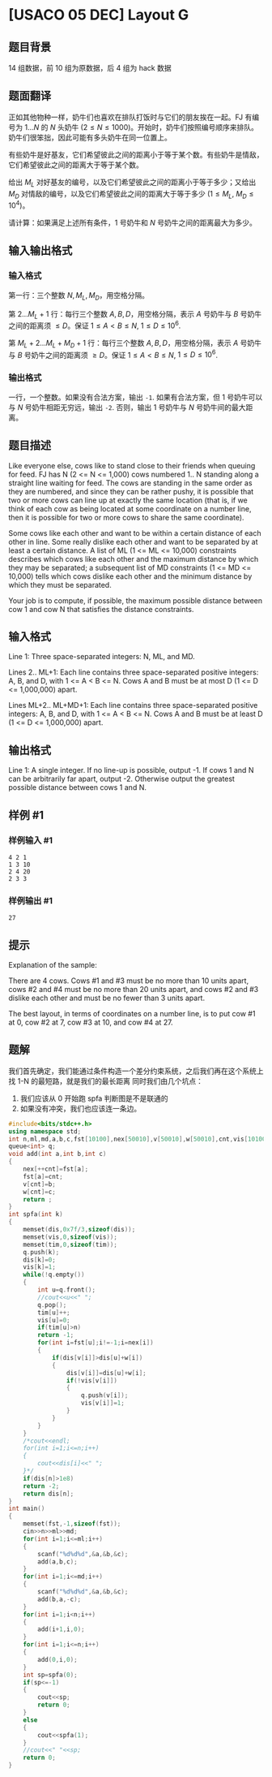 # [USACO 05 DEC] Layout G

## 题目背景

14 组数据，前 10 组为原数据，后 4 组为 hack 数据

## 题面翻译

正如其他物种一样，奶牛们也喜欢在排队打饭时与它们的朋友挨在一起。FJ 有编号为 $1\dots N$ 的 $N$ 头奶牛 $(2\le N\le 1000)$。开始时，奶牛们按照编号顺序来排队。奶牛们很笨拙，因此可能有多头奶牛在同一位置上。

有些奶牛是好基友，它们希望彼此之间的距离小于等于某个数。有些奶牛是情敌，它们希望彼此之间的距离大于等于某个数。

给出 $M_L$ 对好基友的编号，以及它们希望彼此之间的距离小于等于多少；又给出 $M_D$ 对情敌的编号，以及它们希望彼此之间的距离大于等于多少 $(1\le M_L,$ $M_D\le 10^4)$。

请计算：如果满足上述所有条件，$1$ 号奶牛和 $N$ 号奶牛之间的距离最大为多少。

## 输入输出格式

### 输入格式

第一行：三个整数 $N, M_L, M_D$，用空格分隔。

第 $2\dots M_L+1$ 行：每行三个整数 $A, B, D$，用空格分隔，表示 $A$ 号奶牛与 $B$ 号奶牛之间的距离须 $\le D$。保证 $1\le A<B\le N,$ $1\le D\le 10^6$. 

第 $M_L+2\dots M_L+M_D+1$ 行：每行三个整数 $A, B, D$，用空格分隔，表示 $A$ 号奶牛与 $B$ 号奶牛之间的距离须 $\ge D$。保证 $1\le A<B\le N,$ $1\le D\le 10^6$. 

### 输出格式

一行，一个整数。如果没有合法方案，输出 `-1`. 如果有合法方案，但 $1$ 号奶牛可以与 $N$ 号奶牛相距无穷远，输出 `-2`. 否则，输出 $1$ 号奶牛与 $N$ 号奶牛间的最大距离。

## 题目描述

Like everyone else, cows like to stand close to their friends when queuing for feed. FJ has N (2 <= N <= 1,000) cows numbered 1.. N standing along a straight line waiting for feed. The cows are standing in the same order as they are numbered, and since they can be rather pushy, it is possible that two or more cows can line up at exactly the same location (that is, if we think of each cow as being located at some coordinate on a number line, then it is possible for two or more cows to share the same coordinate). 

Some cows like each other and want to be within a certain distance of each other in line. Some really dislike each other and want to be separated by at least a certain distance. A list of ML (1 <= ML <= 10,000) constraints describes which cows like each other and the maximum distance by which they may be separated; a subsequent list of MD constraints (1 <= MD <= 10,000) tells which cows dislike each other and the minimum distance by which they must be separated. 

Your job is to compute, if possible, the maximum possible distance between cow 1 and cow N that satisfies the distance constraints.

## 输入格式

Line 1: Three space-separated integers: N, ML, and MD. 

Lines 2.. ML+1: Each line contains three space-separated positive integers: A, B, and D, with 1 <= A < B <= N. Cows A and B must be at most D (1 <= D <= 1,000,000) apart. 

Lines ML+2.. ML+MD+1: Each line contains three space-separated positive integers: A, B, and D, with 1 <= A < B <= N. Cows A and B must be at least D (1 <= D <= 1,000,000) apart.

## 输出格式

Line 1: A single integer. If no line-up is possible, output -1. If cows 1 and N can be arbitrarily far apart, output -2. Otherwise output the greatest possible distance between cows 1 and N.

## 样例 #1

### 样例输入 #1

```
4 2 1
1 3 10
2 4 20
2 3 3
```

### 样例输出 #1

```
27
```

## 提示

Explanation of the sample: 

There are 4 cows. Cows #1 and #3 must be no more than 10 units apart, cows #2 and #4 must be no more than 20 units apart, and cows #2 and #3 dislike each other and must be no fewer than 3 units apart. 

The best layout, in terms of coordinates on a number line, is to put cow #1 at 0, cow #2 at 7, cow #3 at 10, and cow #4 at 27.

## 题解
我们首先确定，我们能通过条件构造一个差分约束系统，之后我们再在这个系统上找 1-N 的最短路，就是我们的最长距离
同时我们由几个坑点：
1. 我们应该从 0 开始跑 spfa 判断图是不是联通的
2. 如果没有冲突，我们也应该连一条边。

```cpp
#include<bits/stdc++.h>
using namespace std;
int n,ml,md,a,b,c,fst[10100],nex[50010],v[50010],w[50010],cnt,vis[10100],dis[10100],tim[10100];
queue<int> q;
void add(int a,int b,int c)
{
    nex[++cnt]=fst[a];
    fst[a]=cnt;
    v[cnt]=b;
    w[cnt]=c;
    return ;
}
int spfa(int k)
{
    memset(dis,0x7f/3,sizeof(dis));
    memset(vis,0,sizeof(vis));
    memset(tim,0,sizeof(tim));
    q.push(k);
    dis[k]=0;
    vis[k]=1;
    while(!q.empty())
    {
        int u=q.front();
        //cout<<u<<" ";
        q.pop();
        tim[u]++;
        vis[u]=0;
        if(tim[u]>n)
        return -1;
        for(int i=fst[u];i!=-1;i=nex[i])
        {
            if(dis[v[i]]>dis[u]+w[i])
            {
                dis[v[i]]=dis[u]+w[i];
                if(!vis[v[i]])
                {
                    q.push(v[i]);
                    vis[v[i]]=1;
                }
            }
        }
    }
    /*cout<<endl;
    for(int i=1;i<=n;i++)
    {
        cout<<dis[i]<<" ";
    }*/
    if(dis[n]>1e8)
    return -2;
    return dis[n];
}
int main()
{
    memset(fst,-1,sizeof(fst));
    cin>>n>>ml>>md;
    for(int i=1;i<=ml;i++)
    {
        scanf("%d%d%d",&a,&b,&c);
        add(a,b,c);
    }
    for(int i=1;i<=md;i++)
    {
        scanf("%d%d%d",&a,&b,&c);
        add(b,a,-c);
    }
    for(int i=1;i<n;i++)
    {
        add(i+1,i,0);
    }
    for(int i=1;i<=n;i++)
    {
        add(0,i,0);
    }
    int sp=spfa(0); 
    if(sp<=-1)
    {
    	cout<<sp;
    	return 0;
    }
    else
    {
    	cout<<spfa(1);
    }
    //cout<<" "<<sp;
    return 0;
}
```
